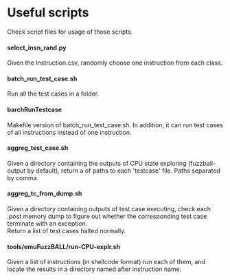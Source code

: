 # Useful scripts

Check script files for usage of those scripts.

#### select_insn_rand.py
Given the Instruction.csv, randomly choose one instruction from each class.

#### batch_run_test_case.sh
Run all the test cases in a folder.

#### barchRunTestcase
Makefile version of batch_run_test_case.sh.
In addition, it can run test cases of all instructions instead of one instruction.

#### aggreg_test_case.sh
Given a directory containing the outputs of CPU state exploring
(fuzzball-output by default),
return a of paths to each 'testcase' file.
Paths separated by comma.

#### aggreg_tc_from_dump.sh
Given a directory containing outputs of test case executing,
check each .post memory dump to figure out whether the corresponding test case terminate with an exception.<br>
Return a list of test cases halted normally.

#### tools/emuFuzzBALL/run-CPU-explr.sh
Given a list of instructions (in shellcode format)
run each of them, and locate the results in a directory named after instruction name.
